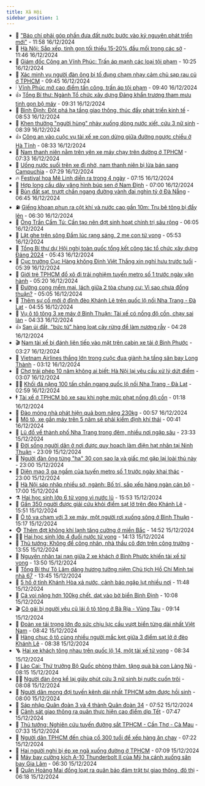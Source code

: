 ```yaml
---
title: Xã Hội
sidebar_position: 1
---
```


<!-- dantri-xa-hoi:START -->
- 🫣 [&quot;Báo chí phải góp phần đưa đất nước bước vào kỷ nguyên phát triển mới&quot;](https://dantri.com.vn/xa-hoi/bao-chi-phai-gop-phan-dua-dat-nuoc-buoc-vao-ky-nguyen-phat-trien-moi-20241216175300414.htm) - 11:58 16/12/2024
- 💼 [Hà Nội: Sắp xếp, tinh gọn tối thiểu 15-20% đầu mối trong các sở](https://dantri.com.vn/xa-hoi/ha-noi-sap-xep-tinh-gon-toi-thieu-15-20-dau-moi-trong-cac-so-20241216183642365.htm) - 11:46 16/12/2024
- 🎊 [Giám đốc Công an Vĩnh Phúc: Trấn áp mạnh các loại tội phạm](https://dantri.com.vn/xa-hoi/giam-doc-cong-an-vinh-phuc-tran-ap-manh-cac-loai-toi-pham-20241216172102649.htm) - 10:25 16/12/2024
- 🙉 [Xác minh vụ người đàn ông bị tố đụng chạm nhạy cảm chủ sạp rau củ ở TPHCM](https://dantri.com.vn/xa-hoi/xac-minh-vu-nguoi-dan-ong-bi-to-dung-cham-nhay-cam-chu-sap-rau-cu-o-tphcm-20241216155803724.htm) - 09:45 16/12/2024
- 🕯 [Vĩnh Phúc mở cao điểm tấn công, trấn áp tội phạm](https://dantri.com.vn/xa-hoi/vinh-phuc-mo-cao-diem-tan-cong-tran-ap-toi-pham-20241216163354187.htm) - 09:40 16/12/2024
- 👍 [Tổng Bí thư: Ngành Tổ chức xây dựng Đảng khẩn trương tham mưu tinh gọn bộ máy](https://dantri.com.vn/xa-hoi/tong-bi-thu-nganh-to-chuc-xay-dung-dang-khan-truong-tham-muu-tinh-gon-bo-may-20241216163059009.htm) - 09:31 16/12/2024
- 🤖 [Bình Định: Đột phá hạ tầng giao thông, thúc đẩy phát triển kinh tế](https://dantri.com.vn/xa-hoi/binh-dinh-dot-pha-ha-tang-giao-thong-thuc-day-phat-trien-kinh-te-20241212090046549.htm) - 08:53 16/12/2024
- 🙉 [Khen thưởng &quot;người hùng&quot; nhảy xuống dòng nước xiết, cứu 3 nữ sinh](https://dantri.com.vn/xa-hoi/khen-thuong-nguoi-hung-nhay-xuong-dong-nuoc-xiet-cuu-3-nu-sinh-20241216151219869.htm) - 08:39 16/12/2024
- 👍 [Công an vào cuộc vụ tài xế xe con dừng giữa đường ngược chiều ở Hà Tĩnh](https://dantri.com.vn/xa-hoi/cong-an-vao-cuoc-vu-tai-xe-xe-con-dung-giua-duong-nguoc-chieu-o-ha-tinh-20241216150052747.htm) - 08:33 16/12/2024
- 🗽 [Nam thanh niên nằm trên yên xe máy chạy trên đường ở TPHCM](https://dantri.com.vn/xa-hoi/nam-thanh-nien-nam-tren-yen-xe-may-chay-tren-duong-o-tphcm-20241216141725621.htm) - 07:33 16/12/2024
- 🗽 [Uống nước suối trên xe đi nhờ, nam thanh niên bị lừa bán sang Campuchia](https://dantri.com.vn/xa-hoi/uong-nuoc-suoi-tren-xe-di-nho-nam-thanh-nien-bi-lua-ban-sang-campuchia-20241216113718364.htm) - 07:29 16/12/2024
- 🔥 [Festival hoa Mê Linh diễn ra trong 4 ngày](https://dantri.com.vn/xa-hoi/festival-hoa-me-linh-dien-ra-trong-4-ngay-20241216140820230.htm) - 07:15 16/12/2024
- 🦒 [Hợp long cầu dây văng hình búp sen ở Nam Định](https://dantri.com.vn/xa-hoi/hop-long-cau-day-vang-hinh-bup-sen-o-nam-dinh-20241216135604838.htm) - 07:00 16/12/2024
- 🧐 [Bùn đất sạt, trượt chắn ngang đường vành đai nghìn tỷ ở Đà Nẵng](https://dantri.com.vn/xa-hoi/bun-dat-sat-truot-chan-ngang-duong-vanh-dai-nghin-ty-o-da-nang-20241216132646902.htm) - 06:45 16/12/2024
- ⛽️ [Giếng khoan phun ra cột khí và nước cao gần 10m: Trụ bê tông bị đẩy lên](https://dantri.com.vn/xa-hoi/gieng-khoan-phun-ra-cot-khi-va-nuoc-cao-gan-10m-tru-be-tong-bi-day-len-20241216112630233.htm) - 06:30 16/12/2024
- 🚀 [Ông Trần Cẩm Tú: Cần tạo nên đợt sinh hoạt chính trị sâu rộng](https://dantri.com.vn/xa-hoi/ong-tran-cam-tu-can-tao-nen-dot-sinh-hoat-chinh-tri-sau-rong-20241216121825126.htm) - 06:05 16/12/2024
- 🦒 [Lật ghe trên sông Đầm lúc rạng sáng, 2 mẹ con tử vong](https://dantri.com.vn/xa-hoi/lat-ghe-tren-song-dam-luc-rang-sang-2-me-con-tu-vong-20241216123352179.htm) - 05:53 16/12/2024
- 🦅 [Tổng Bí thư dự Hội nghị toàn quốc tổng kết công tác tổ chức xây dựng Đảng 2024](https://dantri.com.vn/xa-hoi/tong-bi-thu-du-hoi-nghi-toan-quoc-tong-ket-cong-tac-to-chuc-xay-dung-dang-2024-20241216124300683.htm) - 05:43 16/12/2024
- 🚀 [Cục trưởng Cục Hàng không Đinh Việt Thắng xin nghỉ hưu trước tuổi](https://dantri.com.vn/xa-hoi/cuc-truong-cuc-hang-khong-dinh-viet-thang-xin-nghi-huu-truoc-tuoi-20241216123427046.htm) - 05:39 16/12/2024
- 🦅 [Giới trẻ TPHCM đổ xô đi trải nghiệm tuyến metro số 1 trước ngày vận hành](https://dantri.com.vn/xa-hoi/gioi-tre-tphcm-do-xo-di-trai-nghiem-tuyen-metro-so-1-truoc-ngay-van-hanh-20241216003003861.htm) - 05:20 16/12/2024
- 🤠 [Đường cong mềm mại, lách giữa 2 tòa chung cư: Vì sao chưa đồng thuận?](https://dantri.com.vn/xa-hoi/duong-cong-mem-mai-lach-giua-2-toa-chung-cu-vi-sao-chua-dong-thuan-20241216110916284.htm) - 05:05 16/12/2024
- 💄 [Thêm sự cố mới ở đỉnh đèo Khánh Lê trên quốc lộ nối Nha Trang - Đà Lạt](https://dantri.com.vn/xa-hoi/them-su-co-moi-o-dinh-deo-khanh-le-tren-quoc-lo-noi-nha-trang-da-lat-20241216112801703.htm) - 04:55 16/12/2024
- 🥷 [Vụ ô tô tông 3 xe máy ở Bình Thuận: Tài xế có nồng độ cồn, chạy sai làn](https://dantri.com.vn/xa-hoi/vu-o-to-tong-3-xe-may-o-binh-thuan-tai-xe-co-nong-do-con-chay-sai-lan-20241216111827417.htm) - 04:33 16/12/2024
- 👍 [San ủi đất, &quot;bức tử&quot; hàng loạt cây rừng để làm nương rẫy](https://dantri.com.vn/xa-hoi/san-ui-dat-buc-tu-hang-loat-cay-rung-de-lam-nuong-ray-20241216104011261.htm) - 04:28 16/12/2024
- 🎬 [Nam tài xế bị đánh liên tiếp vào mặt trên cabin xe tải ở Bình Phước](https://dantri.com.vn/xa-hoi/nam-tai-xe-bi-danh-lien-tiep-vao-mat-tren-cabin-xe-tai-o-binh-phuoc-20241216094921272.htm) - 03:27 16/12/2024
- 🦒 [Vietnam Airlines thắng lớn trong cuộc đua giành hạ tầng sân bay Long Thành](https://dantri.com.vn/xa-hoi/vietnam-airlines-thang-lon-trong-cuoc-dua-gianh-ha-tang-san-bay-long-thanh-20241215231611863.htm) - 03:12 16/12/2024
- 🌊 [Chợ trái phép 10 năm không ai biết: Hà Nội lại yêu cầu xử lý dứt điểm](https://dantri.com.vn/xa-hoi/cho-trai-phep-10-nam-khong-ai-biet-ha-noi-lai-yeu-cau-xu-ly-dut-diem-20241216095814595.htm) - 03:07 16/12/2024
- 🧑‍💻 [Khối đá nặng 100 tấn chắn ngang quốc lộ nối Nha Trang - Đà Lạt](https://dantri.com.vn/xa-hoi/khoi-da-nang-100-tan-chan-ngang-quoc-lo-noi-nha-trang-da-lat-20241216081636589.htm) - 02:59 16/12/2024
- 🕴 [Tài xế ở TPHCM bỏ xe sau khi nghe mức phạt nồng độ cồn](https://dantri.com.vn/xa-hoi/tai-xe-o-tphcm-bo-xe-sau-khi-nghe-muc-phat-nong-do-con-20241216075802086.htm) - 01:18 16/12/2024
- 🤔 [Đào móng nhà phát hiện quả bom nặng 230kg](https://dantri.com.vn/xa-hoi/dao-mong-nha-phat-hien-qua-bom-nang-230kg-20241216071939405.htm) - 00:57 16/12/2024
- 💄 [Mô tô, xe gắn máy trên 5 năm sẽ phải kiểm định khí thải](https://dantri.com.vn/xa-hoi/mo-to-xe-gan-may-tren-5-nam-se-phai-kiem-dinh-khi-thai-20241216073208445.htm) - 00:41 16/12/2024
- 🧠 [Lũ đổ về thành phố Nha Trang trong đêm, nhiều nơi ngập sâu](https://dantri.com.vn/xa-hoi/lu-do-ve-thanh-pho-nha-trang-trong-dem-nhieu-noi-ngap-sau-20241215222908584.htm) - 23:33 15/12/2024
- 🦣 [Đời sống người dân ở nơi được quy hoạch làm điện hạt nhân tại Ninh Thuận](https://dantri.com.vn/xa-hoi/doi-song-nguoi-dan-o-noi-duoc-quy-hoach-lam-dien-hat-nhan-tai-ninh-thuan-20241128072806607.htm) - 23:09 15/12/2024
- 💫 [Người đàn ông từng &quot;hạ&quot; 30 con sao la và giấc mơ gặp lại loài thú này](https://dantri.com.vn/xa-hoi/nguoi-dan-ong-tung-ha-30-con-sao-la-va-giac-mo-gap-lai-loai-thu-nay-20241215204838363.htm) - 23:00 15/12/2024
- 🚀 [Diện mạo 3 ga ngầm của tuyến metro số 1 trước ngày khai thác](https://dantri.com.vn/xa-hoi/dien-mao-3-ga-ngam-cua-tuyen-metro-so-1-truoc-ngay-khai-thac-20241212234636791.htm) - 23:00 15/12/2024
- 🤔 [Hà Nội sáp nhập nhiều sở, ngành: Bố trí, sắp xếp hàng ngàn cán bộ](https://dantri.com.vn/xa-hoi/ha-noi-sap-nhap-nhieu-so-nganh-bo-tri-sap-xep-hang-ngan-can-bo-20241215222311254.htm) - 17:00 15/12/2024
- ⚗️ [Hai học sinh lớp 6 tử vong vì nước lũ](https://dantri.com.vn/xa-hoi/hai-hoc-sinh-lop-6-tu-vong-vi-nuoc-lu-20241215212245900.htm) - 15:53 15/12/2024
- 🫶 [Gần 350 người được giải cứu khỏi điểm sạt lở trên đèo Khánh Lê](https://dantri.com.vn/xa-hoi/gan-350-nguoi-duoc-giai-cuu-khoi-diem-sat-lo-tren-deo-khanh-le-20241215212855067.htm) - 15:51 15/12/2024
- 🌮 [Ô tô va chạm với 3 xe máy, một người rơi xuống sông ở Bình Thuận](https://dantri.com.vn/xa-hoi/o-to-va-cham-voi-3-xe-may-mot-nguoi-roi-xuong-song-o-binh-thuan-20241215220555951.htm) - 15:17 15/12/2024
- 🐵 [Thêm đợt không khí lạnh tăng cường ở miền Bắc](https://dantri.com.vn/xa-hoi/them-dot-khong-khi-lanh-tang-cuong-o-mien-bac-20241215214802629.htm) - 14:52 15/12/2024
- 🧑‍🏫 [Hai học sinh lớp 4 đuối nước tử vong](https://dantri.com.vn/xa-hoi/hai-hoc-sinh-lop-4-duoi-nuoc-tu-vong-20241215210000917.htm) - 14:13 15/12/2024
- 💫 [Thủ tướng: Không để công nhân, nhà thầu cô đơn trên công trường](https://dantri.com.vn/xa-hoi/thu-tuong-khong-de-cong-nhan-nha-thau-co-don-tren-cong-truong-20241215202404081.htm) - 13:55 15/12/2024
- 🦩 [Nguyên nhân tai nạn giữa 2 xe khách ở Bình Phước khiến tài xế tử vong](https://dantri.com.vn/xa-hoi/nguyen-nhan-tai-nan-giua-2-xe-khach-o-binh-phuoc-khien-tai-xe-tu-vong-20241215202531774.htm) - 13:50 15/12/2024
- 🦄 [Tổng Bí thư Tô Lâm dâng hương tưởng niệm Chủ tịch Hồ Chí Minh tại nhà 67](https://dantri.com.vn/xa-hoi/tong-bi-thu-to-lam-dang-huong-tuong-niem-chu-tich-ho-chi-minh-tai-nha-67-20241215204402621.htm) - 13:45 15/12/2024
- 💂 [5 hồ ở tỉnh Khánh Hòa xả nước, cảnh báo ngập lụt nhiều nơi](https://dantri.com.vn/xa-hoi/5-ho-o-tinh-khanh-hoa-xa-nuoc-canh-bao-ngap-lut-nhieu-noi-20241215182851633.htm) - 11:48 15/12/2024
- 💄 [Cá voi nặng hơn 100kg chết, dạt vào bờ biển Bình Định](https://dantri.com.vn/xa-hoi/ca-voi-nang-hon-100kg-chet-dat-vao-bo-bien-binh-dinh-20241215162404466.htm) - 10:08 15/12/2024
- 🎬 [Cô gái bị người yêu cũ lái ô tô tông ở Bà Rịa - Vũng Tàu](https://dantri.com.vn/xa-hoi/co-gai-bi-nguoi-yeu-cu-lai-o-to-tong-o-ba-ria-vung-tau-20241215160442826.htm) - 09:14 15/12/2024
- 👀 [Đoàn xe tải trọng lớn đo sức chịu lực cầu vượt biển từng dài nhất Việt Nam](https://dantri.com.vn/xa-hoi/doan-xe-tai-trong-lon-do-suc-chiu-luc-cau-vuot-bien-tung-dai-nhat-viet-nam-20241215152334358.htm) - 08:42 15/12/2024
- 💃 [Hàng chục ô tô cùng nhiều người mắc kẹt giữa 3 điểm sạt lở ở đèo Khánh Lê](https://dantri.com.vn/xa-hoi/hang-chuc-o-to-cung-nhieu-nguoi-mac-ket-giua-3-diem-sat-lo-o-deo-khanh-le-20241215151507942.htm) - 08:38 15/12/2024
- 🪜 [Hai xe khách tông nhau trên quốc lộ 14, một tài xế tử vong](https://dantri.com.vn/xa-hoi/hai-xe-khach-tong-nhau-tren-quoc-lo-14-mot-tai-xe-tu-vong-20241215151902531.htm) - 08:34 15/12/2024
- 📝 [Lào Cai: Thứ trưởng Bộ Quốc phòng thăm, tặng quà bà con Làng Nủ](https://dantri.com.vn/xa-hoi/lao-cai-thu-truong-bo-quoc-phong-tham-tang-qua-ba-con-lang-nu-20241215141724654.htm) - 08:15 15/12/2024
- 🧑‍💻 [Người đàn ông kể lại giây phút cứu 3 nữ sinh bị nước cuốn trôi](https://dantri.com.vn/xa-hoi/nguoi-dan-ong-ke-lai-giay-phut-cuu-3-nu-sinh-bi-nuoc-cuon-troi-20241215132814640.htm) - 08:08 15/12/2024
- 👺 [Người dân mong đợi tuyến kênh dài nhất TPHCM sớm được hồi sinh](https://dantri.com.vn/xa-hoi/nguoi-dan-mong-doi-tuyen-kenh-dai-nhat-tphcm-som-duoc-hoi-sinh-20241213140225373.htm) - 08:00 15/12/2024
- 🌮 [Sáp nhập Quân đoàn 3 và 4 thành Quân đoàn 34](https://dantri.com.vn/xa-hoi/sap-nhap-quan-doan-3-va-4-thanh-quan-doan-34-20241215131524722.htm) - 07:52 15/12/2024
- 🤭 [Cảnh sát giao thông ra quân thực hiện cao điểm dịp Tết](https://dantri.com.vn/xa-hoi/canh-sat-giao-thong-ra-quan-thuc-hien-cao-diem-dip-tet-20241215140308428.htm) - 07:47 15/12/2024
- 💪 [Thủ tướng: Nghiên cứu tuyến đường sắt TPHCM - Cần Thơ - Cà Mau](https://dantri.com.vn/xa-hoi/thu-tuong-nghien-cuu-tuyen-duong-sat-tphcm-can-tho-ca-mau-20241215094335844.htm) - 07:33 15/12/2024
- 🧰 [Người dân TPHCM đến chùa cổ 300 tuổi để xếp hàng ăn chay](https://dantri.com.vn/xa-hoi/nguoi-dan-tphcm-den-chua-co-300-tuoi-de-xep-hang-an-chay-20241215121429631.htm) - 07:22 15/12/2024
- 🤡 [Hai người nghi bị ép xe ngã xuống đường ở TPHCM](https://dantri.com.vn/xa-hoi/hai-nguoi-nghi-bi-ep-xe-nga-xuong-duong-o-tphcm-20241215134734893.htm) - 07:09 15/12/2024
- 🦆 [Máy bay cường kích A-10 Thunderbolt II của Mỹ hạ cánh xuống sân bay Gia Lâm](https://dantri.com.vn/xa-hoi/may-bay-cuong-kich-a-10-thunderbolt-ii-cua-my-ha-canh-xuong-san-bay-gia-lam-20241215132018155.htm) - 06:30 15/12/2024
- 🦍 [Quận Hoàng Mai đồng loạt ra quân bảo đảm trật tự giao thông, đô thị](https://dantri.com.vn/xa-hoi/quan-hoang-mai-dong-loat-ra-quan-bao-dam-trat-tu-giao-thong-do-thi-20241215125609197.htm) - 06:18 15/12/2024<!-- dantri-xa-hoi:END -->

